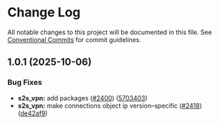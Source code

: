 # Change Log

All notable changes to this project will be documented in this file.
See [Conventional Commits](https://conventionalcommits.org) for commit guidelines.

## 1.0.1 (2025-10-06)

### Bug Fixes

- **s2s_vpn:** add packages ([#2400](https://github.com/scaleway/scaleway-sdk-js/issues/2400)) ([5703403](https://github.com/scaleway/scaleway-sdk-js/commit/5703403f87dccf9e7f6d8e52c278608c440a6dca))
- **s2s_vpn:** make connections object ip version–specific ([#2418](https://github.com/scaleway/scaleway-sdk-js/issues/2418)) ([de42af9](https://github.com/scaleway/scaleway-sdk-js/commit/de42af9866db9956511368ee003ec7eaa8f5eec4))
